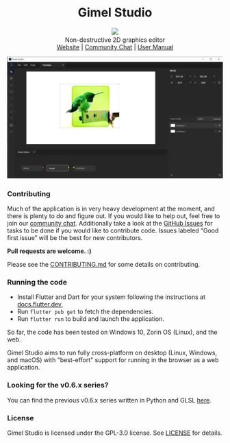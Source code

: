 <h1 align="center">Gimel Studio</h1>

<p align="center">
  <img href="https://github.com/GimelStudio/GimelStudio/blob/master/LICENSE" src="https://img.shields.io/badge/License-GPL3.0-green.svg" />
  <br/>
  Non-destructive 2D graphics editor<br/>
  <a href="https://gimelstudio.com">Website</a> | <a href="https://gimelstudio.zulipchat.com/join/sif32f3gjpnikveonzgc7zhw/">Community Chat</a> | <a href="https://gimelstudio.readthedocs.io/en/latest/">User Manual</a>
</p>


!["Gimel Studio"](/assets/banner/gimel-studio.jpg "Gimel Studio")


### Contributing

Much of the application is in very heavy development at the moment, and there is plenty to do and figure out. If you would like to help out, feel free to join our [community chat](https://gimelstudio.zulipchat.com/join/sif32f3gjpnikveonzgc7zhw/). Additionally take a look at the [GitHub Issues](https://github.com/GimelStudio/GimelStudio/issues) for tasks to be done if you would like to contribute code. Issues labeled “Good first issue” will be the best for new contributors. 

**Pull requests are welcome. :)**

Please see the [CONTRIBUTING.md](CONTRIBUTING.md) for some details on contributing.


### Running the code

- Install Flutter and Dart for your system following the instructions at [docs.flutter.dev](https://docs.flutter.dev/get-started/install),
- Run ``flutter pub get`` to fetch the dependencies.
- Run ``flutter run`` to build and launch the application.

So far, the code has been tested on Windows 10, Zorin OS (Linux), and the web.

Gimel Studio aims to run fully cross-platform on desktop (Linux, Windows, and macOS) with "best-effort" support for running in the browser as a web application.


### Looking for the v0.6.x series?

You can find the previous v0.6.x series written in Python and GLSL [here](https://github.com/GimelStudio/GimelStudio/tree/v0.6.x-series).


### License

Gimel Studio is licensed under the GPL-3.0 license. See [LICENSE](/LICENSE) for details.
